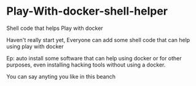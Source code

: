 # Play-With-docker-shell-helper
Shell code that helps Play with docker  

Haven't really start yet, Everyone can add some shell code that can help using play with docker  

Ep: auto install some software that can help using docker or for other purposes, even installing hacking tools without using a docker.

You can say anyting you like in this beanch




